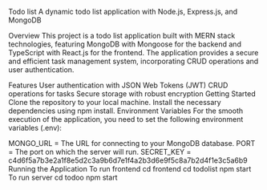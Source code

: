 Todo list
A dynamic todo list application with Node.js, Express.js, and MongoDB

Overview
This project is a todo list application built with MERN stack technologies, featuring MongoDB with Mongoose for the backend and TypeScript with React.js for the frontend. The application provides a secure and efficient task management system, incorporating CRUD operations and user authentication.

Features
User authentication with JSON Web Tokens (JWT)
CRUD operations for tasks
Secure storage with robust encryption
Getting Started
Clone the repository to your local machine.
Install the necessary dependencies using npm install.
Environment Variables
For the smooth execution of the application, you need to set the following environment variables (.env):

MONGO_URL = The URL for connecting to your MongoDB database.
PORT = The port on which the server will run.
SECRET_KEY = c4d6f5a7b3e2a1f8e5d2c3a9b6d7e1f4a2b3d6e9f5c8a7b2d4f1e3c5a6b9
Running the Application
To run frontend
cd frontend
cd todolist
npm start
To run server
cd todoo
npm start
